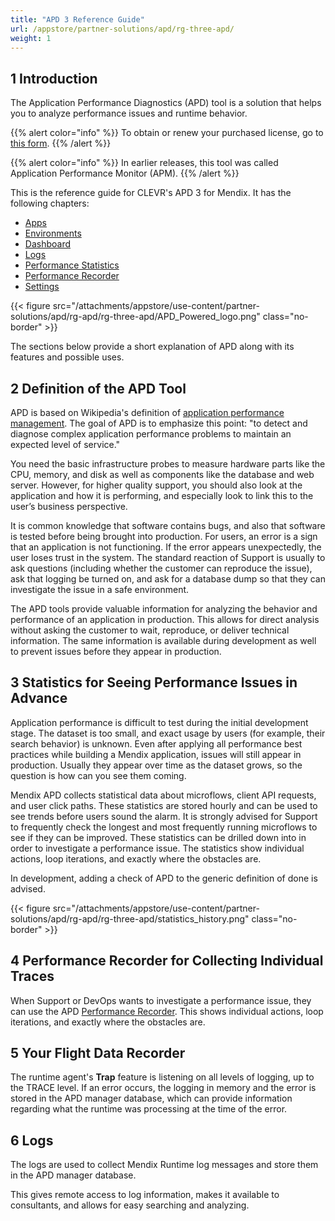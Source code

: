 ```yaml
---
title: "APD 3 Reference Guide"
url: /appstore/partner-solutions/apd/rg-three-apd/
weight: 1
---
```


## 1 Introduction

The Application Performance Diagnostics (APD) tool is a solution that helps you to analyze performance issues and runtime behavior.

{{% alert color="info" %}}
To obtain or renew your purchased license, go to [this form](https://addon.mendix.com/index.html).
{{% /alert %}}

{{% alert color="info" %}}
In earlier releases, this tool was called Application Performance Monitor (APM).
{{% /alert %}}

This is the reference guide for CLEVR's APD 3 for Mendix. It has the following chapters:

* [Apps](/appstore/partner-solutions/apd/rg-three-apps/)
* [Environments](/appstore/partner-solutions/apd/rg-three-environments/)
* [Dashboard](/appstore/partner-solutions/apd/rg-three-dashboard/)
* [Logs](/appstore/partner-solutions/apd/rg-three-logs/)
* [Performance Statistics](/appstore/partner-solutions/apd/rg-three-statistics/)
* [Performance Recorder](/appstore/partner-solutions/apd/rg-three-recorder/)
* [Settings](/appstore/partner-solutions/apd/rg-three-settings/)

{{< figure src="/attachments/appstore/use-content/partner-solutions/apd/rg-apd/rg-three-apd/APD_Powered_logo.png" class="no-border" >}}

The sections below provide a short explanation of APD along with its features and possible uses.

## 2 Definition of the APD Tool

APD is based on Wikipedia's definition of [application performance management](https://en.wikipedia.org/wiki/Application_performance_management). The goal of APD is to emphasize this point: "to detect and diagnose complex application performance problems to maintain an expected level of service."

You need the basic infrastructure probes to measure hardware parts like the CPU, memory, and disk as well as components like the database and web server. However, for higher quality support, you should also look at the application and how it is performing, and especially look to link this to the user’s business perspective.

It is common knowledge that software contains bugs, and also that software is tested before being brought into production. For users, an error is a sign that an application is not functioning. If the error appears unexpectedly, the user loses trust in the system. The standard reaction of Support is usually to ask questions (including whether the customer can reproduce the issue), ask that logging be turned on, and ask for a database dump so that they can investigate the issue in a safe environment.

The APD tools provide valuable information for analyzing the behavior and performance of an application in production. This allows for direct analysis without asking the customer to wait, reproduce, or deliver technical information. The same information is available during development as well to prevent issues before they appear in production.

## 3 Statistics for Seeing Performance Issues in Advance

Application performance is difficult to test during the initial development stage. The dataset is too small, and exact usage by users (for example, their search behavior) is unknown. Even after applying all performance best practices while building a Mendix application, issues will still appear in production. Usually they appear over time as the dataset grows, so the question is how can you see them coming.

Mendix APD collects statistical data about microflows, client API requests, and user click paths. These statistics are stored hourly and can be used to see trends before users sound the alarm. It is strongly advised for Support to frequently check the longest and most frequently running microflows to see if they can be improved. These statistics can be drilled down into in order to investigate a performance issue. The statistics show individual actions, loop iterations, and exactly where the obstacles are.

In development, adding a check of APD to the generic definition of done is advised.

{{< figure src="/attachments/appstore/use-content/partner-solutions/apd/rg-apd/rg-three-apd/statistics_history.png" class="no-border" >}}

## 4 Performance Recorder for Collecting Individual Traces

When Support or DevOps wants to investigate a performance issue, they can use the APD [Performance Recorder](/appstore/partner-solutions/apd/rg-three-recorder/). This shows individual actions, loop iterations, and exactly where the obstacles are.

## 5 Your Flight Data Recorder

The runtime agent's **Trap** feature is listening on all levels of logging, up to the TRACE level. If an error occurs, the logging in memory and the error is stored in the APD manager database, which can provide information regarding what the runtime was processing at the time of the error.

## 6 Logs

The logs are used to collect Mendix Runtime log messages and store them in the APD manager database.

This gives remote access to log information, makes it available to consultants, and allows for easy searching and analyzing.
